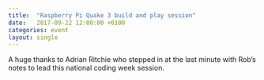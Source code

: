 ```yaml
---
title:  "Raspberry Pi Quake 3 build and play session"
date:   2017-09-22 12:00:00 +0100
categories: event
layout: single
---
```

A huge thanks to Adrian Ritchie who stepped in at the last minute with Rob’s notes to lead this national coding week session. 
